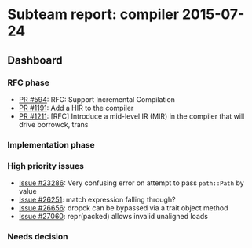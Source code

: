 # Subteam report: compiler 2015-07-24

## Dashboard

### RFC phase

- [PR #594](https://github.com/rust-lang/rfcs/pull/594):
  RFC: Support Incremental Compilation
- [PR #1191](https://github.com/rust-lang/rfcs/pull/1191):
  Add a HIR to the compiler
- [PR #1211](https://github.com/rust-lang/rfcs/pull/1211):
  [RFC] Introduce a mid-level IR (MIR) in the compiler that will drive borrowck, trans

### Implementation phase


### High priority issues

- [Issue #23286](https://github.com/rust-lang/rust/issues/23286):
  Very confusing error on attempt to pass `path::Path` by value
- [Issue #26251](https://github.com/rust-lang/rust/issues/26251):
  match expression falling through?
- [Issue #26656](https://github.com/rust-lang/rust/issues/26656):
  dropck can be bypassed via a trait object method
- [Issue #27060](https://github.com/rust-lang/rust/issues/27060):
  repr(packed) allows invalid unaligned loads

### Needs decision

